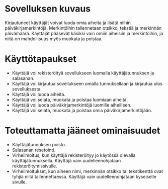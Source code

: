 # Sovelluksen kuvaus
Kirjautuneet käyttäjät voivat luoda omia aiheita ja lisätä niihin päiväkirjamerkintöjä. Merkintöihin tallennetaan otsikko, tekstiä ja merkinnän päivämäärä. Käyttäjät pääsevät käsiksi vain omiin aiheisiin ja merkintöihin, ja niitä on mahdollisuus myös muokata ja poistaa.

# Käyttötapaukset
- Käyttäjä voi rekisteröityä sovellukseen luomalla käyttäjätunnuksen ja salasanan.
- Käyttäjä voi kirjautua sovellukseen omalla tunnuksellaan ja kirjautua ulos sovelluksesta.
- Käyttäjä voi luoda aiheita.
- Käyttäjä voi selata, muokata ja poistaa luomiaan aiheita.
- Käyttäjä voi luoda päiväkirjamerkintöjä luomille aiheilleen.
- Käyttäjä voi selata, muokata ja poistaa omia päiväkirjamerkintöjään.

# Toteuttamatta jääneet ominaisuudet
- Käyttäjätunnuksen poisto.
- Salasanan resetointi.
- Virheilmoitus, kun käyttäjä rekisteröityy jo käytössä olevalla käyttäjätunnuksella. Käyttäjä vain uudelleenohjataan rekisteröitymissivulle.
- Virheilmoitukset, kun aiheen nimi, merkinnän otsikko tai tekstikenttä ovat tyhjiä niitä tallennettaessa. Käyttäjä vain uudelleenohjataan kyseiselle sivulle.
